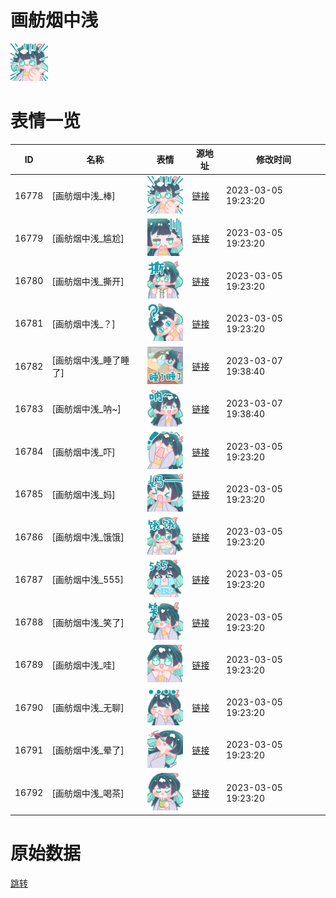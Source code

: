 # 画舫烟中浅

<img src="./cover.png" height="60" alt="cover" />

# 表情一览

|ID|名称|表情|源地址|修改时间|
|----|----|----|----|----|
|16778|[画舫烟中浅_棒]|<img src="./pic/016778_%5B画舫烟中浅_棒%5D.png" height="60" alt="棒"/>|[链接](https://i0.hdslb.com/bfs/garb/0329b6dd1f87a648d619f159e1314aa91e02813e.png)|2023-03-05 19:23:20|
|16779|[画舫烟中浅_尴尬]|<img src="./pic/016779_%5B画舫烟中浅_尴尬%5D.png" height="60" alt="尴尬"/>|[链接](https://i0.hdslb.com/bfs/garb/26df73056791633765a08acd1b62e320a245a9f9.png)|2023-03-05 19:23:20|
|16780|[画舫烟中浅_撕开]|<img src="./pic/016780_%5B画舫烟中浅_撕开%5D.png" height="60" alt="撕开"/>|[链接](https://i0.hdslb.com/bfs/garb/82321936fca17b5d057115e2b9d6486fe95a78ff.png)|2023-03-05 19:23:20|
|16781|[画舫烟中浅_？]|<img src="./pic/016781_%5B画舫烟中浅_？%5D.png" height="60" alt="？"/>|[链接](https://i0.hdslb.com/bfs/garb/bd9daaf1a1a7bbf90de6e139a5986c9513010d15.png)|2023-03-05 19:23:20|
|16782|[画舫烟中浅_睡了睡了]|<img src="./pic/016782_%5B画舫烟中浅_睡了睡了%5D.png" height="60" alt="睡了睡了"/>|[链接](https://i0.hdslb.com/bfs/garb/42e3ccf5ec8480d575c4da3a33300f85d105660e.png)|2023-03-07 19:38:40|
|16783|[画舫烟中浅_呐~]|<img src="./pic/016783_%5B画舫烟中浅_呐~%5D.png" height="60" alt="呐~"/>|[链接](https://i0.hdslb.com/bfs/garb/7951ad7a3be06a985b50dfa4b2e951b73355e722.png)|2023-03-07 19:38:40|
|16784|[画舫烟中浅_吓]|<img src="./pic/016784_%5B画舫烟中浅_吓%5D.png" height="60" alt="吓"/>|[链接](https://i0.hdslb.com/bfs/garb/32706c071b411e54d09b30138783a36b79d31fce.png)|2023-03-05 19:23:20|
|16785|[画舫烟中浅_妈]|<img src="./pic/016785_%5B画舫烟中浅_妈%5D.png" height="60" alt="妈"/>|[链接](https://i0.hdslb.com/bfs/garb/1913048199cf93651c8041f6ed8ffa704531db54.png)|2023-03-05 19:23:20|
|16786|[画舫烟中浅_饿饿]|<img src="./pic/016786_%5B画舫烟中浅_饿饿%5D.png" height="60" alt="饿饿"/>|[链接](https://i0.hdslb.com/bfs/garb/5f101ef51eea51b66ef644244ed9934243abb80c.png)|2023-03-05 19:23:20|
|16787|[画舫烟中浅_555]|<img src="./pic/016787_%5B画舫烟中浅_555%5D.png" height="60" alt="555"/>|[链接](https://i0.hdslb.com/bfs/garb/18b9fb7522e2a0c30193cbff2c4f5084c7b091ac.png)|2023-03-05 19:23:20|
|16788|[画舫烟中浅_笑了]|<img src="./pic/016788_%5B画舫烟中浅_笑了%5D.png" height="60" alt="笑了"/>|[链接](https://i0.hdslb.com/bfs/garb/4c0fb843ea6913605841e7fddecc350781e20712.png)|2023-03-05 19:23:20|
|16789|[画舫烟中浅_哇]|<img src="./pic/016789_%5B画舫烟中浅_哇%5D.png" height="60" alt="哇"/>|[链接](https://i0.hdslb.com/bfs/garb/013379398541e3515799bfff8fe6f117ac26167b.png)|2023-03-05 19:23:20|
|16790|[画舫烟中浅_无聊]|<img src="./pic/016790_%5B画舫烟中浅_无聊%5D.png" height="60" alt="无聊"/>|[链接](https://i0.hdslb.com/bfs/garb/e90fc717a195dfea2230f9ab5bee852dc39ebac2.png)|2023-03-05 19:23:20|
|16791|[画舫烟中浅_晕了]|<img src="./pic/016791_%5B画舫烟中浅_晕了%5D.png" height="60" alt="晕了"/>|[链接](https://i0.hdslb.com/bfs/garb/423dba53eaebe1069d2d4d21e781d31b28441c5c.png)|2023-03-05 19:23:20|
|16792|[画舫烟中浅_喝茶]|<img src="./pic/016792_%5B画舫烟中浅_喝茶%5D.png" height="60" alt="喝茶"/>|[链接](https://i0.hdslb.com/bfs/garb/5833e1c2b49d4bd212a6ba2863126329f69c7cdc.png)|2023-03-05 19:23:20|

# 原始数据

[跳转](./raw.json)

